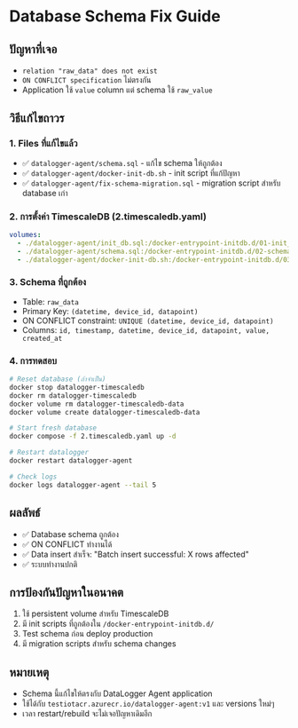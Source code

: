 # Database Schema Fix Guide

## ปัญหาที่เจอ
- `relation "raw_data" does not exist`
- `ON CONFLICT specification` ไม่ตรงกัน
- Application ใช้ `value` column แต่ schema ใช้ `raw_value`

## วิธีแก้ไขถาวร

### 1. Files ที่แก้ไขแล้ว
- ✅ `datalogger-agent/schema.sql` - แก้ไข schema ให้ถูกต้อง
- ✅ `datalogger-agent/docker-init-db.sh` - init script ที่แก้ปัญหา
- ✅ `datalogger-agent/fix-schema-migration.sql` - migration script สำหรับ database เก่า

### 2. การตั้งค่า TimescaleDB (2.timescaledb.yaml)
```yaml
volumes:
  - ./datalogger-agent/init_db.sql:/docker-entrypoint-initdb.d/01-init_db.sql:ro
  - ./datalogger-agent/schema.sql:/docker-entrypoint-initdb.d/02-schema.sql:ro
  - ./datalogger-agent/docker-init-db.sh:/docker-entrypoint-initdb.d/03-init-script.sh:ro
```

### 3. Schema ที่ถูกต้อง
- Table: `raw_data` 
- Primary Key: `(datetime, device_id, datapoint)`
- ON CONFLICT constraint: `UNIQUE (datetime, device_id, datapoint)`
- Columns: `id, timestamp, datetime, device_id, datapoint, value, created_at`

### 4. การทดสอบ
```bash
# Reset database (ถ้าจำเป็น)
docker stop datalogger-timescaledb
docker rm datalogger-timescaledb
docker volume rm datalogger-timescaledb-data
docker volume create datalogger-timescaledb-data

# Start fresh database
docker compose -f 2.timescaledb.yaml up -d

# Restart datalogger
docker restart datalogger-agent

# Check logs
docker logs datalogger-agent --tail 5
```

## ผลลัพธ์
- ✅ Database schema ถูกต้อง
- ✅ ON CONFLICT ทำงานได้
- ✅ Data insert สำเร็จ: "Batch insert successful: X rows affected"
- ✅ ระบบทำงานปกติ

## การป้องกันปัญหาในอนาคต
1. ใช้ persistent volume สำหรับ TimescaleDB
2. มี init scripts ที่ถูกต้องใน `/docker-entrypoint-initdb.d/`  
3. Test schema ก่อน deploy production
4. มี migration scripts สำหรับ schema changes

## หมายเหตุ
- Schema นี้แก้ไขให้ตรงกับ DataLogger Agent application
- ใช้ได้กับ `testiotacr.azurecr.io/datalogger-agent:v1` และ versions ใหม่ๆ
- เวลา restart/rebuild จะไม่เจอปัญหาเดิมอีก
